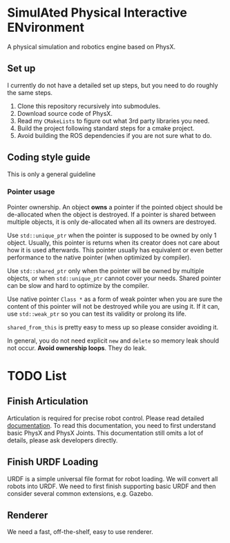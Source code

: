 # SimulAted Physical Interactive ENvironment
A physical simulation and robotics engine based on PhysX.

## Set up
I currently do not have a detailed set up steps, but you need to do roughly the same steps.

1. Clone this repository recursively into submodules.
2. Download source code of PhysX.
3. Read my `CMakeLists` to figure out what 3rd party libraries you need.
4. Build the project following standard steps for a cmake project.
4. Avoid building the ROS dependencies if you are not sure what to do.

## Coding style guide
This is only a general guideline
### Pointer usage
Pointer ownership. An object **owns** a pointer if the pointed object should be
de-allocated when the object is destroyed. If a pointer is shared between
multiple objects, it is only de-allocated when all its owners are destroyed.

Use `std::unique_ptr` when the pointer is supposed to be owned by only 1 object.
Usually, this pointer is returns when its creator does not care about how it is
used afterwards. This pointer usually has equivalent or even better performance
to the native pointer (when optimized by compiler).

Use `std::shared_ptr` only when the pointer will be owned by multiple objects,
or when `std::unique_ptr` cannot cover your needs. Shared pointer can be slow
and hard to optimize by the compiler.

Use native pointer `Class *` as a form of weak pointer when you are sure the
content of this pointer will not be destroyed while you are using it. If it can,
use `std::weak_ptr` so you can test its validity or prolong its life.

`shared_from_this` is pretty easy to mess up so please consider avoiding it.

In general, you do not need explicit `new` and `delete` so memory leak should
not occur. **Avoid ownership loops**. They do leak.

# TODO List
## Finish Articulation
Articulation is required for precise robot control. Please read detailed
[documentation](https://gameworksdocs.nvidia.com/PhysX/4.0/documentation/PhysXGuide/Manual/Articulations.html).
To read this documentation, you need to first understand basic PhysX and PhysX
Joints. This documentation still omits a lot of details, please ask developers
directly.

## Finish URDF Loading
URDF is a simple universal file format for robot loading. We will convert all robots into URDF. We need to first finish supporting basic URDF and then consider several common extensions, e.g. Gazebo.

## Renderer
We need a fast, off-the-shelf, easy to use renderer.

